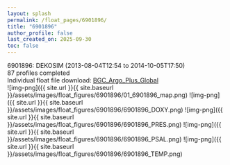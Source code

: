 ```yaml
---
layout: splash
permalink: /float_pages/6901896/
title: "6901896"
author_profile: false
last_created_on: 2025-09-30
toc: false
---
```

 
6901896: DEKOSIM (2013-08-04T12:54 to 2014-10-05T17:50)\
87 profiles completed\
Individual float file download: [BGC_Argo_Plus_Global](https://ftp.soest.hawaii.edu/bgc_argo_plus/Individual_Floats/outliers_removed/6901896_Sprof_processed.nc)\
![img-png]({{ site.url }}{{ site.baseurl }}/assets/images/float_figures/6901896/01_6901896_map.png)
![img-png]({{ site.url }}{{ site.baseurl }}/assets/images/float_figures/6901896/6901896_DOXY.png)
![img-png]({{ site.url }}{{ site.baseurl }}/assets/images/float_figures/6901896/6901896_PRES.png)
![img-png]({{ site.url }}{{ site.baseurl }}/assets/images/float_figures/6901896/6901896_PSAL.png)
![img-png]({{ site.url }}{{ site.baseurl }}/assets/images/float_figures/6901896/6901896_TEMP.png)
